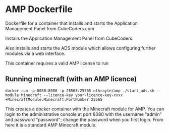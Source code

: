 # AMP Dockerfile
Dockerfile for a container that installs and starts the Application Management Panel from CubeCoders.com

Installs the Application Management Panel from CubeCoders.

Also installs and starts the ADS module which allows configuring further modules via a web interface.

This container requires a valid AMP license to run

## Running minecraft (with an AMP licence)

`docker run -p 8080:8080 -p 25565:25565 othrayte/amp ./start_ads.sh --module Minecraft --licence-key your-licence-key-xxxx +MinecraftModule.Minecraft.PortNumber 25565`

This creates a docker container with the Minecraft module for AMP. You can login to the administrative console at port 8080 with the username "admin" and password "password"; change the password when you first login. From here it is a standard AMP Minecraft module.
